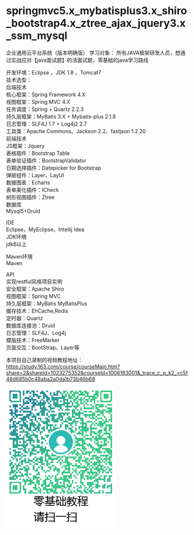 # springmvc5.x_mybatisplus3.x_shiro_bootstrap4.x_ztree_ajax_jquery3.x_ssm_mysql
企业通用云平台系统（版本明确版）
学习对象：
         所有JAVA框架研发人员，想通过实战应对【java面试题】的活面试题，零基础的java学习路线
 
 
开发环境：Eclipse ，JDK 1.8 ，Tomcat7  
技术选型：  
后端技术  
核心框架：Spring Framework 4.X  
视图框架：Spring MVC 4.X  
任务调度：Spring + Quartz 2.2.3  
持久层框架：MyBatis 3.X + Mybatis-plus 2.1.8  
日志管理：SLF4J 1.7 + Log4j2 2.7  
工具类：Apache Commons、Jackson 2.2、fastjson 1.2.20  
前端技术  
JS框架：Jquery  
表格插件：Bootstrap Table  
表单验证插件：BootstrapValidator  
日期选择插件：Datepicker for Bootstrap  
弹层组件：Layer，LayUI  
数据图表：Echarts  
表单美化插件：ICheck  
树形视图插件：Ztree   
数据库      
      Mysql5+Druid  

IDE  
      Eclipse，MyEclipse，Intellij Idea    
JDK环境  
          jdk6以上  


Maven环境  
          Maven  

API  
         实现restful风格项目实例   
安全框架：Apache Shiro  
视图框架：Spring MVC  
持久层框架：MyBatis MyBatisPlus  
缓存技术：EhCache,Redis  
定时器：Quartz  
数据库连接池：Druid  
日志管理：SLF4J、Log4j  
模版技术：FreeMarker  
页面交互：BootStrap、Layer等  

本项目自己录制的视频教程地址：https://study.163.com/course/courseMain.htm?share=2&shareId=1023275352&courseId=1006183001&_trace_c_p_k2_=c5f48d685b0c48aba2a0da1b73b46b68

![image](https://github.com/ArrayEdu/springmvc5.x_mybatisplus3.x_shiro_bootstrap4.x_ztree_ajax_jquery3.x_ssm_mysql/blob/master/%E8%A7%86%E9%A2%91%E6%95%99%E7%A8%8B.png)
